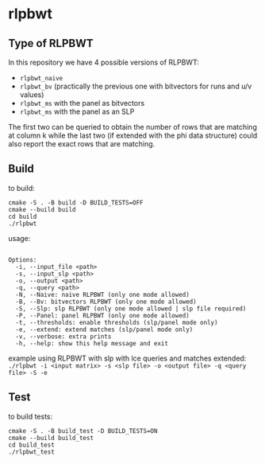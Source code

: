 # rlpbwt

## Type of RLPBWT
In this repository we have 4 possible versions of RLPBWT:
- `rlpbwt_naive`
- `rlpbwt_bv` (practically the previous one with bitvectors for runs and u/v 
   values)
- `rlpbwt_ms` with the panel as bitvectors
- `rlpbwt_ms` with the panel as an SLP

The first two can be queried to obtain the number of rows that are matching at 
column k while the last two (if extended with the phi data structure) could also
report the exact rows that are matching.

## Build
to build:
```
cmake -S . -B build -D BUILD_TESTS=OFF
cmake --build build
cd build
./rlpbwt
```
usage:
```Usage: RLPBWT [options]

Options:
  -i, --input_file <path>
  -s, --input_slp <path>
  -o, --output <path>
  -q, --query <path>
  -N, --Naive: naive RLPBWT (only one mode allowed)
  -B, --Bv: bitvectors RLPBWT (only one mode allowed)
  -S, --Slp: slp RLPBWT (only one mode allowed | slp file required)
  -P, --Panel: panel RLPBWT (only one mode allowed)
  -t, --thresholds: enable thresholds (slp/panel mode only)
  -e, --extend: extend matches (slp/panel mode only)
  -v, --verbose: extra prints
  -h, --help: show this help message and exit
```
example using RLPBWT with slp with lce queries and matches extended:
```./rlpbwt -i <input matrix> -s <slp file> -o <output file> -q <query file> -S -e```
## Test
to build tests:
```
cmake -S . -B build_test -D BUILD_TESTS=ON
cmake --build build_test
cd build_test
./rlpbwt_test
```
